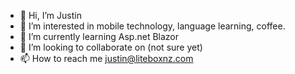- 👋 Hi, I’m Justin
- 👀 I’m interested in mobile technology, language learning, coffee.
- 🌱 I’m currently learning Asp.net Blazor
- 💞️ I’m looking to collaborate on (not sure yet)
- 📫 How to reach me justin@liteboxnz.com

<!---
JustinWhiteDeveloper/JustinWhiteDeveloper is a ✨ special ✨ repository because its `README.md` (this file) appears on your GitHub profile.
You can click the Preview link to take a look at your changes.
--->
